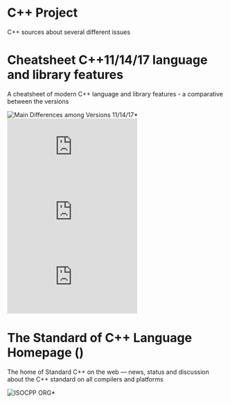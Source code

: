 # C++ Project
C++ sources about several different issues

# Cheatsheet C++11/14/17 language and library features
A cheatsheet of modern C++ language and library features - a comparative between the versions 

![Main Differences among Versions 11/14/17*](https://github.com/AnthonyCalandra/modern-cpp-features)
![C++11 New language and library features*](https://github.com/AnthonyCalandra/modern-cpp-features/blob/master/CPP11.md)
![C++14 New language and library features*](https://github.com/AnthonyCalandra/modern-cpp-features/blob/master/CPP14.md)
![C++17 New language and library features*](https://github.com/AnthonyCalandra/modern-cpp-features/blob/master/CPP17.md)

# The Standard of C++ Language Homepage ()
The home of Standard C++ on the web — news, status and discussion about the C++ standard on all compilers and platforms

![ISOCPP ORG*](https://isocpp.org/)



